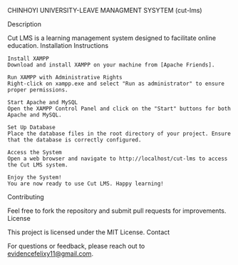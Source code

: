 CHINHOYI UNIVERSITY-LEAVE MANAGMENT SYSYTEM (cut-lms)

Description

Cut LMS is a learning management system designed to facilitate online education.
Installation Instructions

    Install XAMPP
    Download and install XAMPP on your machine from [Apache Friends].

    Run XAMPP with Administrative Rights
    Right-click on xampp.exe and select "Run as administrator" to ensure proper permissions.

    Start Apache and MySQL
    Open the XAMPP Control Panel and click on the "Start" buttons for both Apache and MySQL.

    Set Up Database
    Place the database files in the root directory of your project. Ensure that the database is correctly configured.

    Access the System
    Open a web browser and navigate to http://localhost/cut-lms to access the Cut LMS system.

    Enjoy the System!
    You are now ready to use Cut LMS. Happy learning!

Contributing

Feel free to fork the repository and submit pull requests for improvements.
License

This project is licensed under the MIT License.
Contact

For questions or feedback, please reach out to evidencefelixy11@gmail.com.

